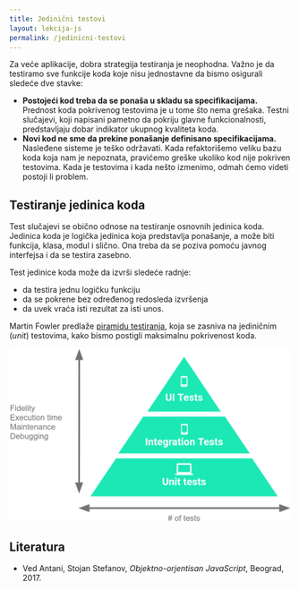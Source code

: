 ```yaml
---
title: Jedinični testovi
layout: lekcija-js
permalink: /jedinicni-testovi
---
```


Za veće aplikacije, dobra strategija testira­nja je neophodna. Važno je da testiramo sve funkcije koda koje nisu jednostavne da bismo osigurali sledeće dve stavke:

- **Postojeći kod treba da se ponaša u skladu sa specifikacijama.** Prednost koda pokrivenog testovima je u tome što nema grešaka. Testni slučajevi, koji napisani pametno da pokriju glavne funkci­onalnosti, predstavljaju dobar indi­kator ukupnog kvaliteta koda.
- **Novi kod ne sme da prekine ponašanje definisano specifikacijama.** Nasleđene sisteme je teško održavati. Kada refaktorišemo veliku bazu koda koja nam je nepoznata, pravićemo greške ukoliko kod nije pokriven testovima. Kada je testovima i kada nešto izmenimo, odmah ćemo videti postoji li problem.

## Testiranje jedinica koda

Test slučajevi se obično odnose na testiranje osnovnih jedinica koda. Jedinica koda je logička jedinica koja predstavlja ponašanje, a može biti funkcija, klasa, modul i slično. Ona treba da se poziva pomoću javnog interfejsa i da se testira zasebno.

Test jedinice koda može da izvrši sledeće radnje:
- da testira jednu logičku funkciju
- da se pokrene bez određenog redosleda izvršenja
- da uvek vraća isti rezultat za isti unos.

Martin Fowler predlaže [piramidu testiranja](http://martinfowler.com/bliki/TestPyramid.html), koja se zasniva na jediničnim (*unit*) testovima, kako bismo postigli maksimalnu pokrivenost koda.

![](/images/koncepti/piramida-testiranja.png)

## Literatura

- Ved Antani, Stojan Stefanov, *Objektno-orjentisan JavaScript*, Beograd, 2017.
